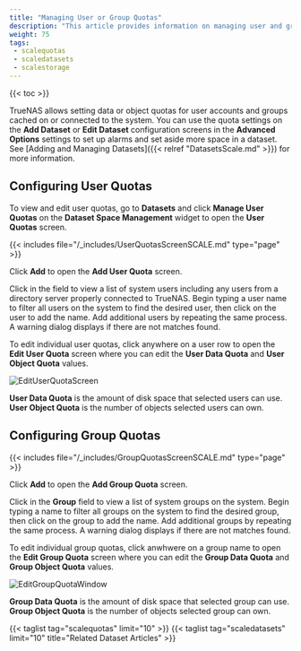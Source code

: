 ```yaml
---
title: "Managing User or Group Quotas"
description: "This article provides information on managing user and group quotas."
weight: 75
tags: 
 - scalequotas
 - scaledatasets
 - scalestorage
---
```


{{< toc >}}


TrueNAS allows setting data or object quotas for user accounts and groups cached on or connected to the system. You can use the quota settings on the **Add Dataset** or **Edit Dataset** configuration screens in the **Advanced Options** settings to set up alarms and set aside more space in a dataset. See [Adding and Managing Datasets]({{< relref "DatasetsScale.md" >}}) for more information.

## Configuring User Quotas

To view and edit user quotas, go to **Datasets** and click **Manage User Quotas** on the **Dataset Space Management** widget to open the **User Quotas** screen.

{{< includes file="/_includes/UserQuotasScreenSCALE.md" type="page" >}}

Click **Add** to open the **Add User Quota** screen.

Click in the field to view a list of system users including any users from a directory server properly connected to TrueNAS. 
Begin typing a user name to filter all users on the system to find the desired user, then click on the user to add the name. 
Add additional users by repeating the same process. A warning dialog displays if there are not matches found. 

To edit individual user quotas, click anywhere on a user row to open the **Edit User Quota** screen where you can edit the **User Data Quota** and **User Object Quota** values. 

![EditUserQuotaScreen](/images/SCALE/22.12/EditUserQuotaScreen.png "Edit User Quotas Screen")
 
**User Data Quota** is the amount of disk space that selected users can use. **User Object Quota** is the number of objects selected users can own.
 
## Configuring Group Quotas

{{< includes file="/_includes/GroupQuotasScreenSCALE.md" type="page" >}}

Click **Add** to open the **Add Group Quota** screen.

Click in the **Group** field to view a list of system groups on the system. 
Begin typing a name to filter all groups on the system to find the desired group, then click on the group to add the name. 
Add additional groups by repeating the same process. A warning dialog displays if there are not matches found. 

To edit individual group quotas, click anwhwere on a group name to open the **Edit Group Quota** screen where you can edit the **Group Data Quota** and **Group Object Quota** values. 

![EditGroupQuotaWindow](/images/SCALE/22.02/EditGroupQuotaWindow.png "Edit Group Quota")

**Group Data Quota** is the amount of disk space that selected group can use. **Group Object Quota** is the number of objects selected group can own.

{{< taglist tag="scalequotas" limit="10" >}}
{{< taglist tag="scaledatasets" limit="10" title="Related Dataset Articles" >}}
